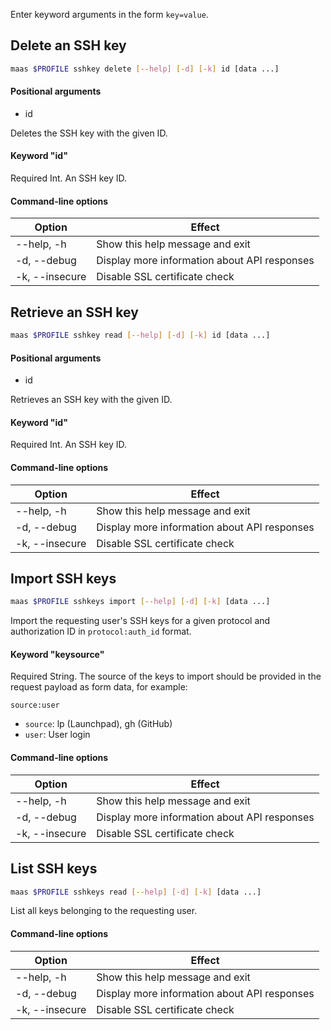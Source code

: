 Enter keyword arguments in the form `key=value`.

## Delete an SSH key

```bash
maas $PROFILE sshkey delete [--help] [-d] [-k] id [data ...] 
```

#### Positional arguments
- id


Deletes the SSH key with the given ID.

#### Keyword "id"
Required Int. An SSH key ID.

#### Command-line options
| Option | Effect |
|-----|-----|
| --help, -h | Show this help message and exit |
| -d, --debug | Display more information about API responses |
| -k, --insecure | Disable SSL certificate check |

## Retrieve an SSH key

```bash
maas $PROFILE sshkey read [--help] [-d] [-k] id [data ...] 
```

#### Positional arguments
- id


Retrieves an SSH key with the given ID.

#### Keyword "id"
Required Int. An SSH key ID.

#### Command-line options
| Option | Effect |
|-----|-----|
| --help, -h | Show this help message and exit |
| -d, --debug | Display more information about API responses |
| -k, --insecure | Disable SSL certificate check |

## Import SSH keys

```bash
maas $PROFILE sshkeys import [--help] [-d] [-k] [data ...] 
```

Import the requesting user's SSH keys for a given protocol and authorization ID in `protocol:auth_id` format.

#### Keyword "keysource"
Required String. The source of the keys to import should be provided in the request payload as form data, for example:


``source:user``

- ``source``: lp (Launchpad), gh (GitHub)
- ``user``: User login

#### Command-line options
| Option         | Effect                                        |
|----------------|-----------------------------------------------|
| --help, -h     | Show this help message and exit              |
| -d, --debug    | Display more information about API responses |
| -k, --insecure | Disable SSL certificate check                 |

## List SSH keys

```bash
maas $PROFILE sshkeys read [--help] [-d] [-k] [data ...] 
```

List all keys belonging to the requesting user. 

#### Command-line options
| Option         | Effect                                        |
|----------------|-----------------------------------------------|
| --help, -h     | Show this help message and exit              |
| -d, --debug    | Display more information about API responses |
| -k, --insecure | Disable SSL certificate check                 |
